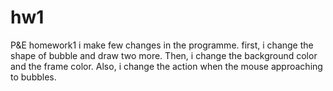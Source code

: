 # hw1
P&amp;E homework1
i make few changes in the programme. first, i change the shape of bubble and draw two more. Then, i change the background color and the frame color. Also, i change the action when the mouse approaching to bubbles.

